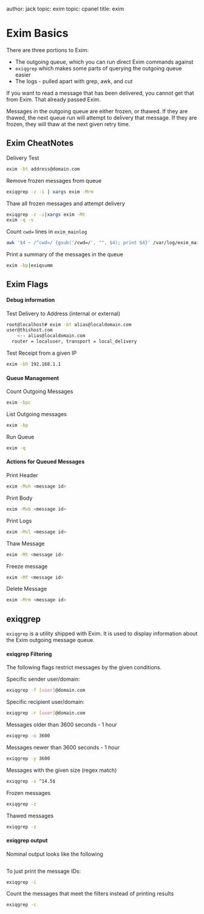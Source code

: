 author: jack
topic: exim
topic: cpanel
title: exim

Exim Basics
===========

There are three portions to Exim:

* The outgoing queue, which you can run direct Exim commands against
* `exiqgrep` which makes some parts of querying the outgoing queue easier
* The logs - pulled apart with grep, awk, and cut

If you want to read a message that has been delivered, you cannot get that from Exim. That already passed Exim.

Messages in the outgoing queue are either frozen, or thawed. If they are thawed, the next queue run will attempt to delivery that message. If they are frozen, they will thaw at the next given retry time.

Exim CheatNotes
---------------

Delivery Test
```bash
exim -bt address@domain.com
```

Remove frozen messages from queue
```bash
exiqgrep -z -i | xargs exim -Mrm
```

Thaw all frozen messages and attempt delivery
```bash
exiqgrep -z -i|xargs exim -Mt
exim -q -v
```

Count `cwd=` lines in `exim_mainlog`
```bash
awk '$4 ~ /^cwd=/ {gsub('/cwd=/', "", $4); print $4}' /var/log/exim_mainlog|sort|uniq -c|sort
```

Print a summary of the messages in the queue
```bash
exim -bp|exiqsumm
```

Exim Flags
--------

#### Debug information

Test Delivery to Address (internal or external)
```bash
root@localhost# exim -bt alias@localdomain.com
user@thishost.com
    <-- alias@localdomain.com
  router = localuser, transport = local_delivery
```

Test Receipt from a given IP
```bash
exim -bh 192.168.1.1
```

#### Queue Management
Count Outgoing Messages
```bash
exim -bpc
```

List Outgoing messages
```bash
exim -bp
```

Run Queue
```bash
exim -q
```

#### Actions for Queued Messages
Print Header
```bash
exim -Mvh <message id>
```

Print Body
```bash
exim -Mvb <message id>
```

Print Logs
```bash
exim -Mvl <message id>
```

Thaw Message
```bash
exim -Mt <message id>
```

Freeze message
```bash
exim -Mf <message id>
```

Delete Message
```bash
exim -Mrm <message id>
```

exiqgrep
--------

`exiqgrep` is a utility shipped with Exim.
It is used to display information about the Exim outgoing message queue.

#### exiqgrep Filtering

The following flags restrict messages by the given conditions.

Specific sender user/domain:
```bash
exiqgrep -f [user]@domain.com
```

Specific recipient user/domain:
```bash
exiqgrep -r [user]@domain.com
```

Messages older than 3600 seconds - 1 hour
```bash
exiqgrep -o 3600
```

Messages newer than 3600 seconds - 1 hour
```bash
exiqgrep -y 3600
```

Messages with the given size (regex match)
```bash
exiqgrep -s ^14.5$
```

Frozen messages
```bash
exiqgrep -z
```

Thawed messages
```bash
exiqgrep -z
```

#### exiqgrep output

Nominal output looks like the following

```bash
```

To just print the message IDs:
```bash
exiqgrep -i
```

Count the messages that meet the filters instead of printing results

```bash
exiqgrep -c
```